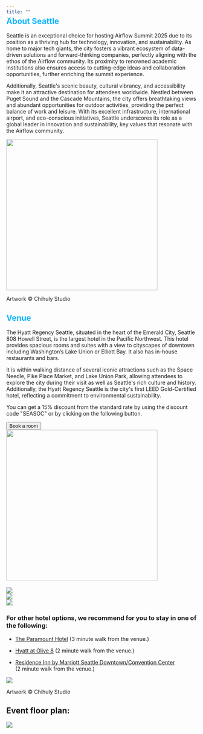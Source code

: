 ```yaml
---
title: ""
---
```


<div class="" style="margin-top: -40px">
  <div class="row align-items-center mt-4">
   
<h2 style="color: #0eb6ff">About Seattle</h2>
      
  <div class="row">
    <div class="col-lg-8">

<p>Seattle is an exceptional choice for hosting Airflow Summit 2025 due to its position as a thriving hub for technology, innovation, and sustainability. As home to major tech giants, the city fosters a vibrant ecosystem of data-driven solutions and forward-thinking companies, perfectly aligning with the ethos of the Airflow community. Its proximity to renowned academic institutions also ensures access to cutting-edge ideas and collaboration opportunities, further enriching the summit experience.</p>

<p class="mt-3">Additionally, Seattle's scenic beauty, cultural vibrancy, and accessibility make it an attractive destination for attendees worldwide. Nestled between Puget Sound and the Cascade Mountains, the city offers breathtaking views and abundant opportunities for outdoor activities, providing the perfect balance of work and leisure. With its excellent infrastructure, international airport, and eco-conscious initiatives, Seattle underscores its role as a global leader in innovation and sustainability, key values that resonate with the Airflow community.</p>

</div>

<div class="col-lg-4 text-center">
  <div class="row mx-auto d-block">
    <div class="col">
      <img src="/images/venue/seattle-4.jpg" class="mx-auto d-block" width="400px">
      <p>Artwork © Chihuly Studio</p>
    </div>
  </div>
</div>



<div class="mt-2">

<h2 style="color: #0eb6ff">Venue</h2>
  <div class="row">
    <div class="col-lg-8">
      
<p>The Hyatt Regency Seattle, situated in the heart of the Emerald City, Seattle 808 Howell Street, is the largest hotel in the Pacific Northwest. This hotel provides spacious rooms and suites with a view to cityscapes of downtown including Washington’s Lake Union or Elliott Bay. It also has in-house restaurants and bars.
</p>

<p>It is within walking distance of several iconic attractions such as the Space Needle, Pike Place Market, and Lake Union Park, allowing attendees to explore the city during their visit as well as Seattle's rich culture and history. Additionally, the Hyatt Regency Seattle is the city's first LEED Gold-Certified hotel, reflecting a commitment to environmental sustainability.<p>

<p>You can get a 15% discount from the standard rate by using the discount code "SEASOC" or by clicking on the following button.</p>

<a href="https://www.hyatt.com/shop/rooms/sears?checkinDate=2025-10-06&checkoutDate=2025-10-09&rooms=1&adults=1&kids=0&offercode=SEASOC&accessibilityCheck=false" target="_blank">
  <button class="btn mb-4 btn-rounded btn-primary hero-button mx-auto d-block">Book a room</button>
</a>

</div>


<div class="col-lg-4 text-center">
  <div class="row mx-auto d-block">
    <div class="col">
       <img src="/images/venue/hyatt-seattle.jpg" class="mx-auto d-block" width="400px">
    </div>
  </div>
</div>


</div>
<br>
</div>

<div class="container text-center mb-4">
  <div class="row">
    <div class="col">
      <img src="/images/venue/seattle-1.jpg" class="img-fluid">
    </div>
    <div class="col">
      <img src="/images/venue/seattle-2.jpg" class="img-fluid">
    </div>
    <div class="col">
      <img src="/images/venue/seattle-3.jpg" class="img-fluid">
    </div>
  </div>
</div>


<div class="mt-4">
  <div class="row">
    <div class="col-md-9">
      <h3>For other hotel options, we recommend for you to stay in one of the following:</h3>

* <a href="https://www.guestreservations.com/the-paramount-hotel/booking?utm_source=google&utm_medium=cpc&utm_campaign=988696232&gad_source=1&gad_campaignid=988696232&gbraid=0AAAAADiMQMbSDY6Tdv01RRTXoqq5eMSN1&gclid=Cj0KCQjwqebEBhD9ARIsAFZMbfw0MNRjeUJ5h49H_BF-CgcdChzkQuPVfBYZFuZhZkFK7XF4C222UEYaApztEALw_wcB" target="_blank">The Paramount Hotel</a> (3 minute walk from the venue.)


* <a href="https://www.guestreservations.com/hyatt-at-olive-8/booking?utm_source=google&utm_medium=cpc&utm_campaign=989756590&gad_source=1&gad_campaignid=989756590&gbraid=0AAAAADiMQMbZyttb-eA19Vi655Mw2uJv_&gclid=Cj0KCQjwqebEBhD9ARIsAFZMbfw7pYY8UR-_149X1WFImTpvdPklfu1oRIXyOiQ_ZzfA1DiuFRvprXYaAuJpEALw_wcB" target="_blank">Hyatt at Olive 8</a> (2 minute walk from the venue.)

* <a href="https://www.guestreservations.com/residence-inn-by-marriott-seattle-downtownconvention-center/booking?utm_source=google&utm_medium=cpc&utm_campaign=16981602887&gad_source=1&gad_campaignid=16981602887&gbraid=0AAAAADiMQMaZDwsUYprysLv9aQkEq9DZv&gclid=Cj0KCQjwqebEBhD9ARIsAFZMbfwlCUitC-R0jSQZrYWif9sFOJKWBCittOYAftxRHvehsFbLbirW534aAiImEALw_wcB" target="_blank">Residence Inn by Marriott Seattle Downtown/Convention Center</a> <br>(2 minute walk from the venue.)

    </div>

    <div class="col-md-3 text-center">
      <img src="/images/venue/seattle-5.jpg" class="img-fluid mx-auto d-block">
      <p>Artwork © Chihuly Studio</p>
    </div>

  </div>
</div>

## Event floor plan:

<div class="container">
<img src="/images/partners/sponsors-page/f1.png" class="img-fluid mx-auto d-block mt-4">
</div>

</div>